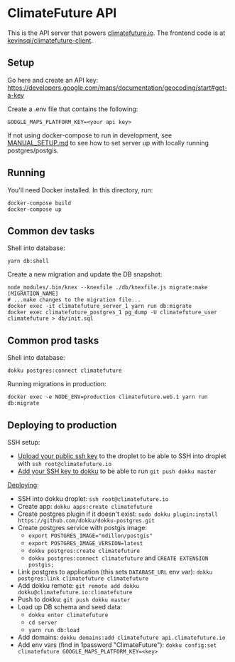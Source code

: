 # ClimateFuture API

This is the API server that powers [climatefuture.io](https://www.climatefuture.io/). The frontend code is at [kevinsqi/climatefuture-client](https://github.com/kevinsqi/climatefuture-client).

## Setup

Go here and create an API key: https://developers.google.com/maps/documentation/geocoding/start#get-a-key

Create a .env file that contains the following:

```
GOOGLE_MAPS_PLATFORM_KEY=<your api key>
```

If not using docker-compose to run in development, see [MANUAL_SETUP.md](./MANUAL_SETUP.md) to see how to set server up with locally running postgres/postgis.

## Running

You'll need Docker installed. In this directory, run:

```
docker-compose build
docker-compose up
```

## Common dev tasks

Shell into database:

```
yarn db:shell
```

Create a new migration and update the DB snapshot:

```
node_modules/.bin/knex --knexfile ./db/knexfile.js migrate:make [MIGRATION_NAME]
# ...make changes to the migration file...
docker exec -it climatefuture_server_1 yarn run db:migrate
docker exec climatefuture_postgres_1 pg_dump -U climatefuture_user climatefuture > db/init.sql
```

## Common prod tasks

Shell into database:

```
dokku postgres:connect climatefuture
```

Running migrations in production:

```
docker exec -e NODE_ENV=production climatefuture.web.1 yarn run db:migrate
```


## Deploying to production

SSH setup:

* [Upload your public ssh key](https://www.digitalocean.com/docs/droplets/how-to/add-ssh-keys/to-existing-droplet/) to the droplet to be able to SSH into droplet with `ssh root@climatefuture.io`
* [Add your SSH key to dokku](http://dokku.viewdocs.io/dokku/deployment/user-management/#adding-ssh-keys) to be able to run `git push dokku master`

[Deploying](http://dokku.viewdocs.io/dokku~v0.12.13/deployment/application-deployment/):

* SSH into dokku droplet: `ssh root@climatefuture.io`
* Create app: `dokku apps:create climatefuture`
* Create postgres plugin if it doesn't exist: `sudo dokku plugin:install https://github.com/dokku/dokku-postgres.git`
* Create postgres service with postgis image:
  * `export POSTGRES_IMAGE="mdillon/postgis"`
  * `export POSTGRES_IMAGE_VERSION=latest`
  * `dokku postgres:create climatefuture`
  * `dokku postgres:connect climatefuture` and `CREATE EXTENSION postgis;`
* Link postgres to application (this sets `DATABASE_URL` env var): `dokku postgres:link climatefuture climatefuture`
* Add dokku remote: `git remote add dokku dokku@climatefuture.io:climatefuture`
* Push to dokku: `git push dokku master`
* Load up DB schema and seed data:
  * `dokku enter climatefuture`
  * `cd server`
  * `yarn run db:load`
* Add domains: `dokku domains:add climatefuture api.climatefuture.io`
* Add env vars (find in 1password "ClimateFuture"): `dokku config:set climatefuture GOOGLE_MAPS_PLATFORM_KEY=<key>`

